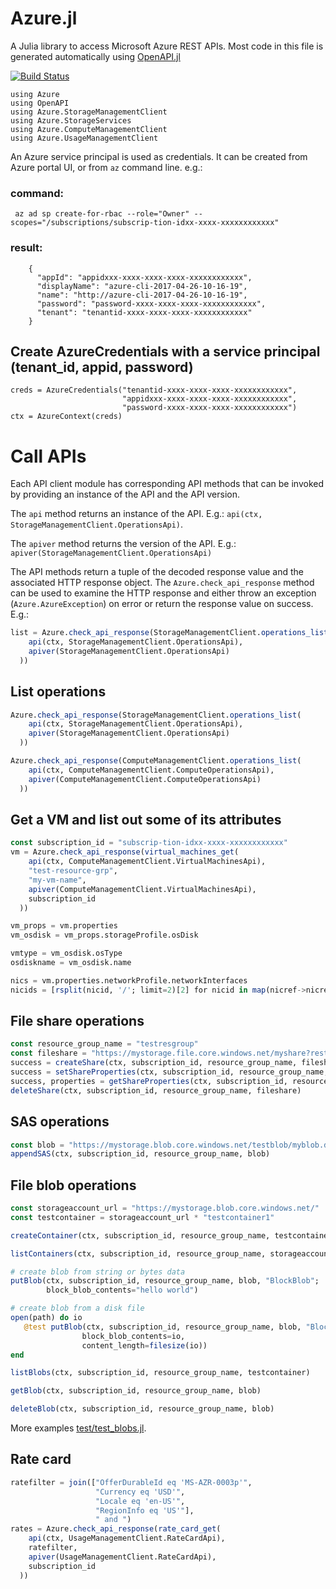 # Azure.jl

A Julia library to access Microsoft Azure REST APIs. Most code in this file is generated automatically using [OpenAPI.jl](https://github.com/JuliaComputing/OpenAPI.jl)

[![Build Status](https://github.com/JuliaComputing/Azure.jl/workflows/CI/badge.svg)](https://github.com/JuliaComputing/Azure.jl/actions?query=workflow%3ACI+branch%3Amaster)

```
using Azure
using OpenAPI
using Azure.StorageManagementClient
using Azure.StorageServices
using Azure.ComputeManagementClient
using Azure.UsageManagementClient
```


 An Azure service principal is used as credentials.
 It can be created from Azure portal UI, or from `az` command line. e.g.:

### command:

`  az ad sp create-for-rbac --role="Owner" --scopes="/subscriptions/subscrip-tion-idxx-xxxx-xxxxxxxxxxxx" `

### result:

```
    {
      "appId": "appidxxx-xxxx-xxxx-xxxx-xxxxxxxxxxxx",
      "displayName": "azure-cli-2017-04-26-10-16-19",
      "name": "http://azure-cli-2017-04-26-10-16-19",
      "password": "password-xxxx-xxxx-xxxx-xxxxxxxxxxxx",
      "tenant": "tenantid-xxxx-xxxx-xxxx-xxxxxxxxxxxx"
    }
```

## Create AzureCredentials with a service principal (tenant_id, appid, password)

```
creds = AzureCredentials("tenantid-xxxx-xxxx-xxxx-xxxxxxxxxxxx", 
                         "appidxxx-xxxx-xxxx-xxxx-xxxxxxxxxxxx", 
                         "password-xxxx-xxxx-xxxx-xxxxxxxxxxxx")
ctx = AzureContext(creds)
```

# Call APIs

Each API client module has corresponding API methods that can be invoked by providing an instance of the API and the API version.

The `api` method returns an instance of the API. E.g.: `api(ctx, StorageManagementClient.OperationsApi)`.

The `apiver` method returns the version of the API. E.g.: `apiver(StorageManagementClient.OperationsApi)`

The API methods return a tuple of the decoded response value and the associated HTTP response object.
The `Azure.check_api_response` method can be used to examine the HTTP response and either throw an exception
(`Azure.AzureException`) on error or return the response value on success. E.g.:

```julia
list = Azure.check_api_response(StorageManagementClient.operations_list(
    api(ctx, StorageManagementClient.OperationsApi),
    apiver(StorageManagementClient.OperationsApi)
  ))
```

## List operations

```julia
Azure.check_api_response(StorageManagementClient.operations_list(
    api(ctx, StorageManagementClient.OperationsApi),
    apiver(StorageManagementClient.OperationsApi)
  ))

Azure.check_api_response(ComputeManagementClient.operations_list(
    api(ctx, ComputeManagementClient.ComputeOperationsApi),
    apiver(ComputeManagementClient.ComputeOperationsApi)
  ))
```

## Get a VM and list out some of its attributes

```julia
const subscription_id = "subscrip-tion-idxx-xxxx-xxxxxxxxxxxx"
vm = Azure.check_api_response(virtual_machines_get(
    api(ctx, ComputeManagementClient.VirtualMachinesApi), 
    "test-resource-grp",
    "my-vm-name", 
    apiver(ComputeManagementClient.VirtualMachinesApi), 
    subscription_id
  ))

vm_props = vm.properties
vm_osdisk = vm_props.storageProfile.osDisk

vmtype = vm_osdisk.osType
osdiskname = vm_osdisk.name

nics = vm.properties.networkProfile.networkInterfaces
nicids = [rsplit(nicid, '/'; limit=2)[2] for nicid in map(nicref->nicref.id, nics)]
```

## File share operations

```julia
const resource_group_name = "testresgroup"
const fileshare = "https://mystorage.file.core.windows.net/myshare?restype=share"
success = createShare(ctx, subscription_id, resource_group_name, fileshare, "100", Dict("taname"=>"taval"))
success = setShareProperties(ctx, subscription_id, resource_group_name, fileshare, "150")
success, properties = getShareProperties(ctx, subscription_id, resource_group_name, fileshare)
deleteShare(ctx, subscription_id, resource_group_name, fileshare)
```

## SAS operations

```julia
const blob = "https://mystorage.blob.core.windows.net/testblob/myblob.dat"
appendSAS(ctx, subscription_id, resource_group_name, blob)
```

## File blob operations

```julia
const storageaccount_url = "https://mystorage.blob.core.windows.net/"
const testcontainer = storageaccount_url * "testcontainer1"

createContainer(ctx, subscription_id, resource_group_name, testcontainer)

listContainers(ctx, subscription_id, resource_group_name, storageaccount_url)

# create blob from string or bytes data
putBlob(ctx, subscription_id, resource_group_name, blob, "BlockBlob";
        block_blob_contents="hello world")

# create blob from a disk file
open(path) do io
   @test putBlob(ctx, subscription_id, resource_group_name, blob, "BlockBlob";
                block_blob_contents=io,
                content_length=filesize(io))
end

listBlobs(ctx, subscription_id, resource_group_name, testcontainer)

getBlob(ctx, subscription_id, resource_group_name, blob)

deleteBlob(ctx, subscription_id, resource_group_name, blob)
```

More examples [test/test_blobs.jl](here).

## Rate card

```julia
ratefilter = join(["OfferDurableId eq 'MS-AZR-0003p'",
                   "Currency eq 'USD'",
                   "Locale eq 'en-US'",
                   "RegionInfo eq 'US'"],
                   " and ")
rates = Azure.check_api_response(rate_card_get(
    api(ctx, UsageManagementClient.RateCardApi),
    ratefilter,
    apiver(UsageManagementClient.RateCardApi),
    subscription_id
  ))
```
